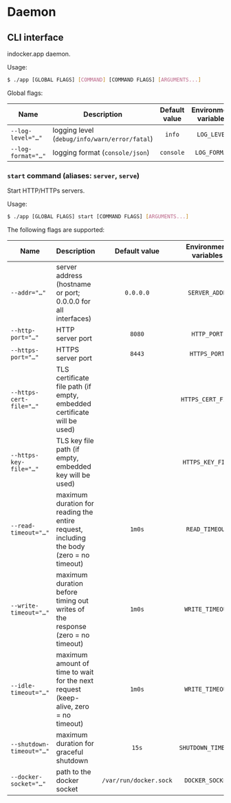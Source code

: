 # Daemon

<!--GENERATED:CLI_DOCS-->
<!-- Documentation inside this block generated by gh.tarampamp.am/urfave-cli-docs/markdown; DO NOT EDIT -->

## CLI interface

indocker.app daemon.

Usage:

```bash
$ ./app [GLOBAL FLAGS] [COMMAND] [COMMAND FLAGS] [ARGUMENTS...]
```

Global flags:

| Name               | Description                                   | Default value | Environment variables |
|--------------------|-----------------------------------------------|:-------------:|:---------------------:|
| `--log-level="…"`  | logging level (`debug/info/warn/error/fatal`) |    `info`     |      `LOG_LEVEL`      |
| `--log-format="…"` | logging format (`console/json`)               |   `console`   |     `LOG_FORMAT`      |

### `start` command (aliases: `server`, `serve`)

Start HTTP/HTTPs servers.

Usage:

```bash
$ ./app [GLOBAL FLAGS] start [COMMAND FLAGS] [ARGUMENTS...]
```

The following flags are supported:

| Name                     | Description                                                                             | Default value          | Environment variables |
|--------------------------|-----------------------------------------------------------------------------------------|:----------------------:|:---------------------:|
| `--addr="…"`             | server address (hostname or port; 0.0.0.0 for all interfaces)                           |       `0.0.0.0`        |     `SERVER_ADDR`     |
| `--http-port="…"`        | HTTP server port                                                                        |         `8080`         |      `HTTP_PORT`      |
| `--https-port="…"`       | HTTPS server port                                                                       |         `8443`         |     `HTTPS_PORT`      |
| `--https-cert-file="…"`  | TLS certificate file path (if empty, embedded certificate will be used)                 |                        |   `HTTPS_CERT_FILE`   |
| `--https-key-file="…"`   | TLS key file path (if empty, embedded key will be used)                                 |                        |   `HTTPS_KEY_FILE`    |
| `--read-timeout="…"`     | maximum duration for reading the entire request, including the body (zero = no timeout) |         `1m0s`         |    `READ_TIMEOUT`     |
| `--write-timeout="…"`    | maximum duration before timing out writes of the response (zero = no timeout)           |         `1m0s`         |    `WRITE_TIMEOUT`    |
| `--idle-timeout="…"`     | maximum amount of time to wait for the next request (keep-alive, zero = no timeout)     |         `1m0s`         |    `WRITE_TIMEOUT`    |
| `--shutdown-timeout="…"` | maximum duration for graceful shutdown                                                  |         `15s`          |  `SHUTDOWN_TIMEOUT`   |
| `--docker-socket="…"`    | path to the docker socket                                                               | `/var/run/docker.sock` |    `DOCKER_SOCKET`    |

<!-- End of automatically generated block -->
<!--/GENERATED:CLI_DOCS-->
